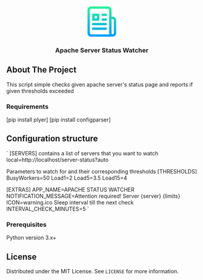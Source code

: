 <!-- PROJECT LOGO -->
<br />
<p align="center">
  <a href="https://github.com/othneildrew/Best-README-Template">
    <img src="images/logo.png" alt="Logo" width="80" height="80">
  </a>

  <h3 align="center">Apache Server Status Watcher</h3>



<!-- ABOUT THE PROJECT -->
## About The Project

This script simple checks given apache server's status page and reports if given thresholds exceeded 

### Requirements

[pip install plyer]
[pip install configparser]


<!-- GETTING STARTED -->
## Configuration structure
`
[SERVERS]
 contains a list of servers that you want to watch
local=http://localhost/server-status?auto

Parameters to watch for and their corresponding thresholds
[THRESHOLDS]
BusyWorkers=50
Load1=2
Load5=3.5
Load15=4

[EXTRAS]
APP_NAME=APACHE STATUS WATCHER
NOTIFICATION_MESSAGE=Attention required! Server {server} {limits}
ICON=warning.ico
 Sleep interval till the next check
INTERVAL_CHECK_MINUTES=5
`

### Prerequisites

Python version 3.x+

<!-- LICENSE -->
## License

Distributed under the MIT License. See `LICENSE` for more information.

